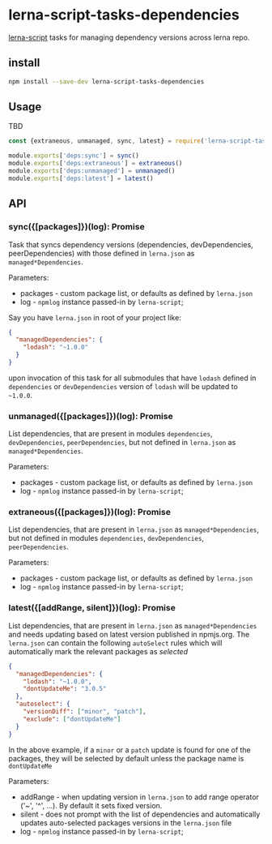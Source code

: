 # lerna-script-tasks-dependencies

[lerna-script](../..) tasks for managing dependency versions across lerna repo.

## install

```bash
npm install --save-dev lerna-script-tasks-dependencies
```

## Usage

TBD

```js
const {extraneous, unmanaged, sync, latest} = require('lerna-script-tasks-dependencies')

module.exports['deps:sync'] = sync()
module.exports['deps:extraneous'] = extraneous()
module.exports['deps:unmanaged'] = unmanaged()
module.exports['deps:latest'] = latest()
```

## API

### sync({[packages]})(log): Promise

Task that syncs dependency versions (dependencies, devDependencies, peerDependencies) with those defined in `lerna.json` as `managed*Dependencies`.

Parameters:

- packages - custom package list, or defaults as defined by `lerna.json`
- log - `npmlog` instance passed-in by `lerna-script`;

Say you have `lerna.json` in root of your project like:

```json
{
  "managedDependencies": {
    "lodash": "~1.0.0"
  }
}
```

upon invocation of this task for all submodules that have `lodash` defined in `dependencies` or `devDependencies` version of `lodash` will be updated to `~1.0.0`.

### unmanaged({[packages]})(log): Promise

List dependencies, that are present in modules `dependencies`, `devDependencies`, `peerDependencies`, but not defined in `lerna.json` as `managed*Dependencies`.

Parameters:

- packages - custom package list, or defaults as defined by `lerna.json`
- log - `npmlog` instance passed-in by `lerna-script`;

### extraneous({[packages]})(log): Promise

List dependencies, that are present in `lerna.json` as `managed*Dependencies`, but not defined in modules `dependencies`, `devDependencies`, `peerDependencies`.

Parameters:

- packages - custom package list, or defaults as defined by `lerna.json`
- log - `npmlog` instance passed-in by `lerna-script`;

### latest({[addRange, silent]})(log): Promise

List dependencies, that are present in `lerna.json` as `managed*Dependencies` and needs updating based on latest version published in npmjs.org.
The `lerna.json` can contain the following `autoSelect` rules which will automatically mark the relevant packages as _selected_

```json
{
  "managedDependencies": {
    "lodash": "~1.0.0",
    "dontUpdateMe": "3.0.5"
  },
  "autoselect": {
    "versionDiff": ["minor", "patch"],
    "exclude": ["dontUpdateMe"]
  }
}
```

In the above example, if a `minor` or a `patch` update is found for one of the packages, they will be selected by default unless the package name is `dontUpdateMe`

Parameters:

- addRange - when updating version in `lerna.json` to add range operator ('~', '^', ...). By default it sets fixed version.
- silent - does not prompt with the list of dependencies and automatically updates auto-selected packages versions in the `lerna.json` file
- log - `npmlog` instance passed-in by `lerna-script`;
